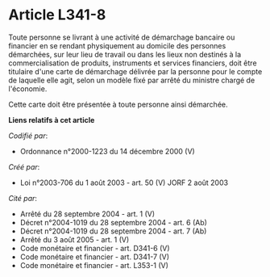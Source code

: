 # Article L341-8

Toute personne se livrant à une activité de démarchage bancaire ou financier en se rendant physiquement au domicile des
personnes démarchées, sur leur lieu de travail ou dans les lieux non destinés à la commercialisation de produits, instruments
et services financiers, doit être titulaire d'une carte de démarchage délivrée par la personne pour le compte de laquelle
elle agit, selon un modèle fixé par arrêté du ministre chargé de l'économie.

Cette carte doit être présentée à toute personne ainsi démarchée.

**Liens relatifs à cet article**

_Codifié par_:

  - Ordonnance n°2000-1223 du 14 décembre 2000 (V)

_Créé par_:

  - Loi n°2003-706 du 1 août 2003 - art. 50 (V) JORF 2 août 2003

_Cité par_:

  - Arrêté du 28 septembre 2004 - art. 1 (V)
  - Décret n°2004-1019 du 28 septembre 2004 - art. 6 (Ab)
  - Décret n°2004-1019 du 28 septembre 2004 - art. 7 (Ab)
  - Arrêté du 3 août 2005 - art. 1 (V)
  - Code monétaire et financier - art. D341-6 (V)
  - Code monétaire et financier - art. D341-7 (V)
  - Code monétaire et financier - art. L353-1 (V)
